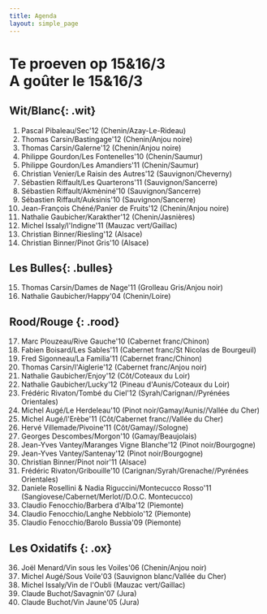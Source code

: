 ```yaml
---
title: Agenda 
layout: simple_page
---
```



Te proeven op 15&16/3</br>A goûter le 15&16/3
=============================================


Wit/Blanc{: .wit}
---------

1. Pascal Pibaleau/Sec'12 (Chenin/Azay-Le-Rideau)
2. Thomas Carsin/Bastingage'12 (Chenin/Anjou noire)
3. Thomas Carsin/Galerne'12 (Chenin/Anjou noire)
4. Philippe Gourdon/Les Fontenelles'10 (Chenin/Saumur)
5. Philippe Gourdon/Les Amandiers'11 (Chenin/Saumur)
6. Christian Venier/Le Raisin des Autres'12 (Sauvignon/Cheverny)
7. Sébastien Riffault/Les Quarterons'11 (Sauvignon/Sancerre)
8. Sébastien Riffault/Akmèniné'10 (Sauvignon/Sancerre)
9. Sébastien Riffault/Auksinis'10 (Sauvignon/Sancerre)
10. Jean-François Chéné/Panier de Fruits'12 (Chenin/Anjou noire)
11. Nathalie Gaubicher/Karakther'12 (Chenin/Jasnières)
12. Michel Issaly/l'Indigne'11 (Mauzac vert/Gaillac)
13. Christian Binner/Riesling'12 (Alsace)
14. Christian Binner/Pinot Gris'10 (Alsace)

Les Bulles{: .bulles}
----------

15. Thomas Carsin/Dames de Nage'11 (Grolleau Gris/Anjou noir)
16. Nathalie Gaubicher/Happy'04 (Chenin/Loire)

Rood/Rouge {: .rood}
----------

17. Marc Plouzeau/Rive Gauche'10 (Cabernet franc/Chinon)
18. Fabien Boisard/Les Sables'11 (Cabernet franc/St Nicolas de Bourgeuil)
19. Fred Sigonneau/La Familia'11 (Cabernet franc/Chinon)
20. Thomas Carsin/l'Aiglerie'12 (Cabernet franc/Anjou noir)
21. Nathalie Gaubicher/Enjoy'12 (Côt/Coteaux du Loir)
22. Nathalie Gaubicher/Lucky'12 (Pineau d'Aunis/Coteaux du Loir)
23. Frédéric Rivaton/Tombé du Ciel'12 (Syrah/Carignan//Pyrénées Orientales)
24. Michel Augé/Le Herdeleau'10 (Pinot noir/Gamay/Aunis//Vallée du Cher)
25. Michel Augé/l'Erèbe'11 (Côt/Cabernet franc//Vallée du Cher)
26. Hervé Villemade/Pivoine'11 (Côt/Gamay//Sologne)
27. Georges Descombes/Morgon'10 (Gamay/Beaujolais)
28. Jean-Yves Vantey/Maranges Vigne Blanche'12 (Pinot noir/Bourgogne)
29. Jean-Yves Vantey/Santenay'12 (Pinot noir/Bourgogne)
30. Christian Binner/Pinot noir'11 (Alsace)
31. Frédéric Rivaton/Gribouille'10 (Carignan/Syrah/Grenache//Pyrénées Orientales)
32. Daniele Rosellini & Nadia Riguccini/Montecucco Rosso'11 (Sangiovese/Cabernet/Merlot//D.O.C. Montecucco)
33. Claudio Fenocchio/Barbera d'Alba'12 (Piemonte)
34. Claudio Fenocchio/Langhe Nebbiolo'12 (Piemonte)
35. Claudio Fenocchio/Barolo Bussia'09 (Piemonte)


Les Oxidatifs {: .ox}
-------------

36. Joël Menard/Vin sous les Voiles'06 (Chenin/Anjou noir)
37. Michel Augé/Sous Voile'03 (Sauvignon blanc/Vallée du Cher)
38. Michel Issaly/Vin de l'Oubli (Mauzac vert/Gaillac)
39. Claude Buchot/Savagnin'07 (Jura)
40. Claude Buchot/Vin Jaune'05 (Jura)



